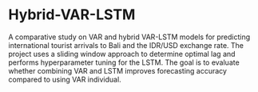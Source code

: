# Hybrid-VAR-LSTM
A comparative study on VAR and hybrid VAR-LSTM models for predicting international tourist arrivals to Bali and the IDR/USD exchange rate. The project uses a sliding window approach to determine optimal lag and performs hyperparameter tuning for the LSTM. The goal is to evaluate whether combining VAR and LSTM improves forecasting accuracy compared to using VAR individual.

